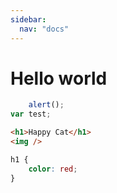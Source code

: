 ```yaml
---
sidebar:
  nav: "docs"
---
```


# Hello world

```javascript
	alert();
var test;
```

```html	
<h1>Happy Cat</h1>
<img />
```

```css
h1 {
	color: red;
}
```

